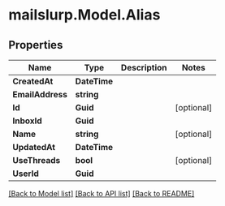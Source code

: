 # mailslurp.Model.Alias
## Properties

Name | Type | Description | Notes
------------ | ------------- | ------------- | -------------
**CreatedAt** | **DateTime** |  | 
**EmailAddress** | **string** |  | 
**Id** | **Guid** |  | [optional] 
**InboxId** | **Guid** |  | 
**Name** | **string** |  | [optional] 
**UpdatedAt** | **DateTime** |  | 
**UseThreads** | **bool** |  | [optional] 
**UserId** | **Guid** |  | 

[[Back to Model list]](../README#documentation-for-models) [[Back to API list]](../README#documentation-for-api-endpoints) [[Back to README]](../README)

